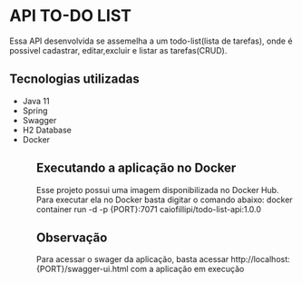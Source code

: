
<h1>API TO-DO LIST</h1>

Essa API desenvolvida se assemelha a um todo-list(lista de tarefas), onde é possivel cadastrar, editar,excluir e listar as tarefas(CRUD).

<h2>Tecnologias utilizadas</h2>
<ul>
  <li>Java 11</li>
  <li>Spring</li>
  <li>Swagger</li>
  <li>H2 Database</li>
  <li>Docker</li>
<ul>
  
  <h2>Executando a aplicação no Docker</h2>
    Esse projeto possui uma imagem disponibilizada no Docker Hub. Para executar ela no Docker basta digitar o comando abaixo:
    docker container run -d -p {PORT}:7071 caiofillipi/todo-list-api:1.0.0
    
  <h2>Observação</h2>
  Para acessar o swager da aplicação, basta acessar http://localhost:{PORT}/swagger-ui.html com a aplicação em execução
  

